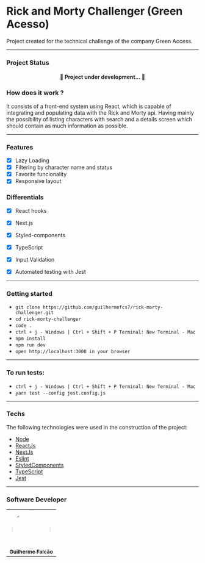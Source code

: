 # Rick and Morty Challenger (Green Acesso)

Project created for the technical challenge of the company Green Access.

---

### Project Status
<h4 align="center"> 
	🚧  Project under development...  🚧
</h4>

### How does it work ? 

It consists of a front-end system using React, which is capable of integrating and populating data with the Rick and Morty api. Having mainly the possibility of listing characters with search and a details screen
which should contain as much information as possible.

---

### Features

- [x] Lazy Loading
- [x] Filtering by character name and status
- [x] Favorite funcionality
- [x] Responsive layout

### Differentials

- [x] React hooks
- [x] Next.js
- [x] Styled-components
- [x] TypeScript
- [x] Input Validation
- [x] Automated testing with Jest


---

### Getting started

- `git clone https://github.com/guilhermefcs7/rick-morty-challenger.git`
- `cd rick-morty-challenger`
- `code .`
- `ctrl + j - Windows | Ctrl + Shift + P Terminal: New Terminal - Mac`
- `npm install`
- `npm run dev`
- `open http://localhost:3000 in your browser`

---

### To run tests:

- `ctrl + j - Windows | Ctrl + Shift + P Terminal: New Terminal - Mac`
- `yarn test --config jest.config.js`

---

### Techs

The following technologies were used in the construction of the project:

- [Node](https://nodejs.org/en/)
- [ReactJs](https://pt-br.reactjs.org/)
- [NextJs](https://nextjs.org/)
- [Eslint](https://eslint.org/)
- [StyledComponents](https://styled-components.com/)
- [TypeScript](https://www.typescriptlang.org/)
- [Jest](https://jestjs.io/pt-BR/)

---

### Software Developer

<table>
  <tr>
    <td align="center"><a href="https://github.com/guilhermefcs7"><img style="border-radius: 50%;" src="https://avatars.githubusercontent.com/u/79313483?v=4" width="100px;" alt=""/><br /><sub><b>Guilherme Falcão</b></sub></a><br /></td>
  </tr>
</table>
